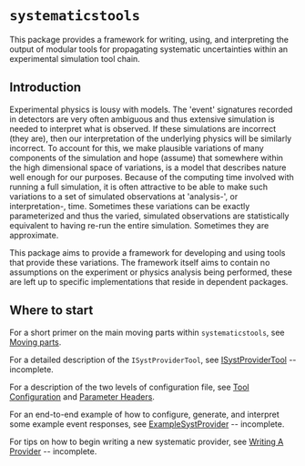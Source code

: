 # `systematicstools`

  This package provides a framework for writing, using, and interpreting the output of modular tools for propagating systematic uncertainties within an experimental simulation tool chain.

## Introduction

  Experimental physics is lousy with models. The 'event' signatures recorded in
  detectors are very often ambiguous and thus extensive simulation is needed to
  interpret what is observed. If these simulations are incorrect (they are),
  then our interpretation of the underlying physics will be similarly
  incorrect. To account for this, we make plausible variations of many
  components of the simulation and hope (assume) that somewhere within the high
  dimensional space of variations, is a model that describes nature well enough
  for our purposes. Because of the computing time involved with running a full
  simulation, it is often attractive to be able to make such variations to
  a set of simulated observations at 'analysis-', or interpretation-, time.
  Sometimes these variations can be exactly parameterized and thus the varied, simulated observations are statistically equivalent to having re-run the entire simulation. Sometimes they are approximate.

  This package aims to provide a framework for developing and using tools that provide these variations. The framework itself aims to contain no assumptions on the experiment or physics analysis being performed, these are left up to specific implementations that reside in dependent packages.

## Where to start

  For a short primer on the main moving parts within `systematicstools`, see [Moving parts](systematicstools/doc/MovingParts.md).

  For a detailed description of the `ISystProviderTool`, see [ISystProviderTool](systematicstools/doc/ISystProviderTool.md) -- incomplete.

  For a description of the two levels of configuration file, see [Tool Configuration](systematicstools/doc/ToolConfiguration.md) and [Parameter Headers](systematicstools/doc/ParameterHeaders.md).

  For an end-to-end example of how to configure, generate, and interpret some example event responses, see [ExampleSystProvider](systematicstools/doc/ExampleSystProvider.md) -- incomplete.

  For tips on how to begin writing a new systematic provider, see [Writing A Provider](systematicstools/doc/WritingAProvider.md) -- incomplete.
